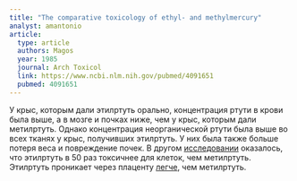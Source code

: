 ```yaml
---
title: "The comparative toxicology of ethyl- and methylmercury"
analyst: amantonio
article:
  type: article
  authors: Magos
  year: 1985
  journal: Arch Toxicol
  link: https://www.ncbi.nlm.nih.gov/pubmed/4091651
  pubmed: 4091651
---
```


У крыс, которым дали этилртуть орально, концентрация ртути в крови была выше, а в мозге и почках ниже, чем у крыс, которым дали метилртуть.
Однако концентрация неорганической ртути была выше во всех тканях у крыс, получивших этилртуть. У них была также больше потеря веса и повреждение почек.
В другом [исследовании](https://www.ncbi.nlm.nih.gov/pmc/articles/PMC3600517/) оказалось, что этилртуть в 50 раз токсичнее для клеток, чем метилртуть.
Этилртуть проникает через плаценту [легче](https://www.ncbi.nlm.nih.gov/pubmed/6338355), чем метилртуть.
